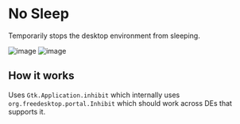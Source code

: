 # No Sleep

Temporarily stops the desktop environment from sleeping.

![image](https://github.com/sigmaSd/gnome-nosleep/assets/22427111/a7d51547-c5de-427e-9cd7-f7be423cbe09)
![image](https://github.com/sigmaSd/gnome-nosleep/assets/22427111/66f72f3b-c415-4f08-8dbf-ab8483e391ff)

## How it works

Uses `Gtk.Application.inhibit` which internally uses `org.freedesktop.portal.Inhibit` which should work across DEs that supports it.
